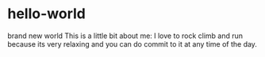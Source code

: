 # hello-world
brand new world
This is a little bit about me: I love to rock climb and run because its very relaxing and you can do commit to it at any time of the day.
